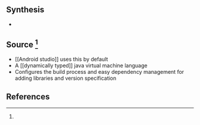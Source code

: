 ## Synthesis
- 
## Source [^1]
- [[Android studio]] uses this by default
- A [[dynamically typed]] java virtual machine language
- Configures the build process and easy dependency management for adding libraries and version specification
## References

[^1]: